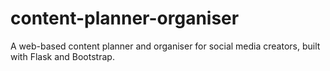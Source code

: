 # content-planner-organiser
A web-based content planner and organiser for social media creators, built with Flask and Bootstrap.
